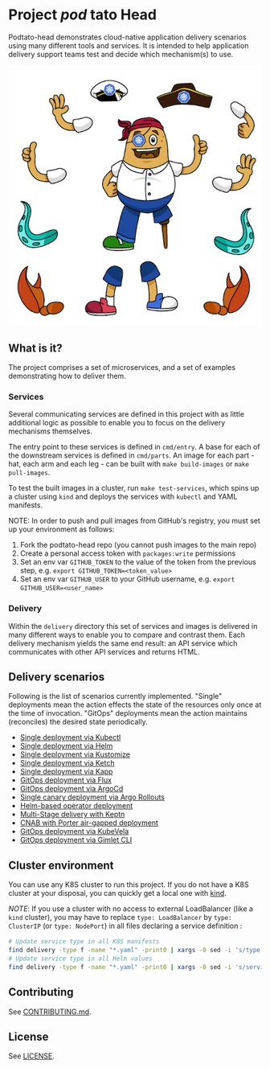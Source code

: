 # Project _pod_ tato Head

Podtato-head demonstrates cloud-native application delivery scenarios using many
different tools and services. It is intended to help application delivery
support teams test and decide which mechanism(s) to use.

![podtato-head](/podtato-head/pkg/assets/images/podtato-head.png)

## What is it?

The project comprises a set of microservices, and a set of examples
demonstrating how to deliver them.

### Services

Several communicating services are defined in this project with as little
additional logic as possible to enable you to focus on the delivery mechanisms
themselves.

The entry point to these services is defined in `cmd/entry`. A base for each of
the downstream services is defined in `cmd/parts`. An image for each part - hat,
each arm and each leg - can be built with `make build-images` or `make
pull-images`.

To test the built images in a cluster, run `make test-services`, which spins up
a cluster using `kind` and deploys the services with `kubectl` and YAML
manifests.

NOTE: In order to push and pull images from GitHub's registry, you must set up
your environment as follows:

1. Fork the podtato-head repo (you cannot push images to the main repo)
1. Create a personal access token with `packages:write` permissions
1. Set an env var `GITHUB_TOKEN` to the value of the token from the previous
   step, e.g. `export GITHUB_TOKEN=<token_value>`
1. Set an env var `GITHUB_USER` to your GitHub username, e.g. `export
   GITHUB_USER=<user_name>`

### Delivery

Within the `delivery` directory this set of services and images is delivered in
many different ways to enable you to compare and contrast them.  Each delivery
mechanism yields the same end result: an API service which communicates with
other API services and returns HTML.

## Delivery scenarios

Following is the list of scenarios currently implemented. "Single" deployments
mean the action effects the state of the resources only once at the time of
invocation. "GitOps" deployments mean the action maintains (reconciles) the
desired state periodically.

* [Single deployment via Kubectl](/delivery/kubectl/README.md)
* [Single deployment via Helm](/delivery/chart/README.md)
* [Single deployment via Kustomize](/delivery/kustomize/README.md)
* [Single deployment via Ketch](/delivery/ketch/README.md)
* [Single deployment via Kapp](/delivery/kapp/README.md)
* [GitOps deployment via Flux](/delivery/flux/README.md)
* [GitOps deployment via ArgoCd](/delivery/ArgoCD/README.md)
* [Single canary deployment via Argo Rollouts](/delivery/rollout/README.md)
* [Helm-based operator deployment](/delivery/podtato-operator/README.md)
* [Multi-Stage delivery with Keptn](/delivery/keptn/README.md)
* [CNAB with Porter air-gapped deployment](/delivery/CNABwithPorter/README.md)
* [GitOps deployment via KubeVela](/delivery/KubeVela/README.md)
* [GitOps deployment via Gimlet CLI](/delivery/gimlet/README.md)

## Cluster environment

You can use any K8S cluster to run this project.  If you do not have a K8S
cluster at your disposal, you can quickly get a local one with
[kind](https://kind.sigs.k8s.io/docs/user/quick-start/).

_NOTE_: If you use a cluster with no access to external LoadBalancer (like a
`kind` cluster), you may have to replace `type: LoadBalancer` by `type:
ClusterIP` (or `type: NodePort`) in all files declaring a service definition :

```bash
# Update service type in all K8S manifests
find delivery -type f -name "*.yaml" -print0 | xargs -0 sed -i 's/type: LoadBalancer/type: ClusterIP/g'
# Update service type in all Helm values
find delivery -type f -name "*.yaml" -print0 | xargs -0 sed -i 's/serviceType: LoadBalancer/serviceType: ClusterIP/g'
```

## Contributing

See [CONTRIBUTING.md](CONTRIBUTING.md).

## License

See [LICENSE](LICENSE).